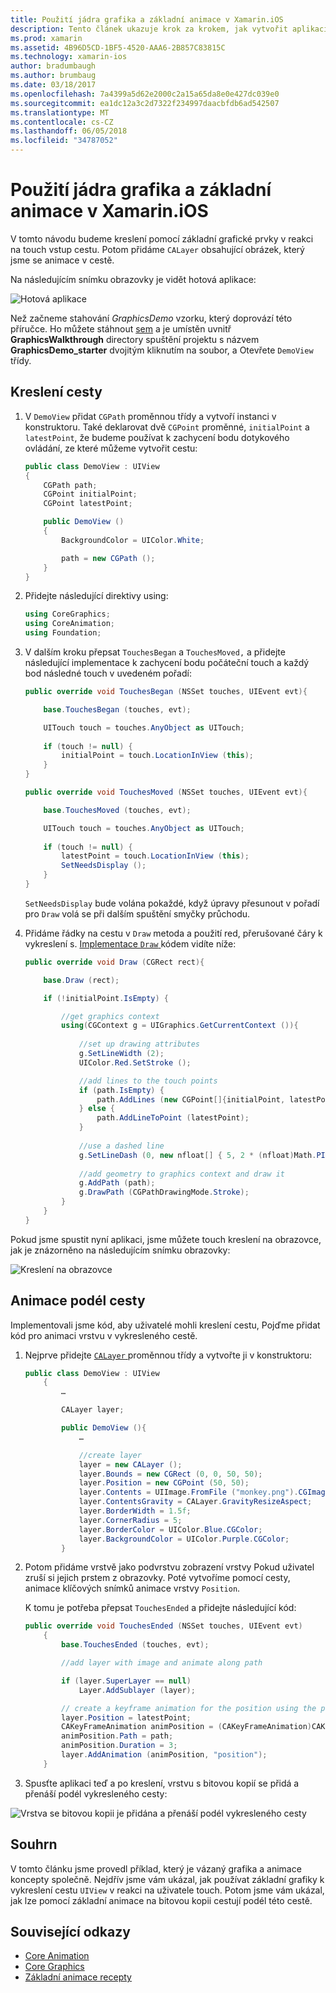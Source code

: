 ```yaml
---
title: Použití jádra grafika a základní animace v Xamarin.iOS
description: Tento článek ukazuje krok za krokem, jak vytvořit aplikaci, která používá základní grafika a základní animace. Zobrazuje postup kreslení na obrazovce v reakci na touch uživatele a také jak animace obrázek cestují podél cesty.
ms.prod: xamarin
ms.assetid: 4B96D5CD-1BF5-4520-AAA6-2B857C83815C
ms.technology: xamarin-ios
author: bradumbaugh
ms.author: brumbaug
ms.date: 03/18/2017
ms.openlocfilehash: 7a4399a5d62e2000c2a15a65da8e0e427dc039e0
ms.sourcegitcommit: ea1dc12a3c2d7322f234997daacbfdb6ad542507
ms.translationtype: MT
ms.contentlocale: cs-CZ
ms.lasthandoff: 06/05/2018
ms.locfileid: "34787052"
---
```

# <a name="using-core-graphics-and-core-animation-in-xamarinios"></a>Použití jádra grafika a základní animace v Xamarin.iOS

V tomto návodu budeme kreslení pomocí základní grafické prvky v reakci na touch vstup cestu. Potom přidáme `CALayer` obsahující obrázek, který jsme se animace v cestě.

Na následujícím snímku obrazovky je vidět hotová aplikace:

![](graphics-animation-walkthrough-images/00-final-app.png "Hotová aplikace")

Než začneme stahování *GraphicsDemo* vzorku, který doprovází této příručce. Ho můžete stáhnout [sem](https://developer.xamarin.com/samples/monotouch/GraphicsAndAnimation/) a je umístěn uvnitř **GraphicsWalkthrough** directory spuštění projektu s názvem **GraphicsDemo_starter** dvojitým kliknutím na soubor, a Otevřete `DemoView` třídy.

## <a name="drawing-a-path"></a>Kreslení cesty


1. V `DemoView` přidat `CGPath` proměnnou třídy a vytvoří instanci v konstruktoru. Také deklarovat dvě `CGPoint` proměnné, `initialPoint` a `latestPoint`, že budeme používat k zachycení bodu dotykového ovládání, ze které můžeme vytvořit cestu:
    
    ```csharp
    public class DemoView : UIView
    {
        CGPath path;
        CGPoint initialPoint;
        CGPoint latestPoint;
    
        public DemoView ()
        {
            BackgroundColor = UIColor.White;
    
            path = new CGPath ();
        }
    }
    ```

2. Přidejte následující direktivy using:

    ```csharp
    using CoreGraphics;
    using CoreAnimation;
    using Foundation;
    ```

3. V dalším kroku přepsat `TouchesBegan` a `TouchesMoved,` a přidejte následující implementace k zachycení bodu počáteční touch a každý bod následné touch v uvedeném pořadí:

    ```csharp
    public override void TouchesBegan (NSSet touches, UIEvent evt){
    
        base.TouchesBegan (touches, evt);
    
        UITouch touch = touches.AnyObject as UITouch;
        
        if (touch != null) {
            initialPoint = touch.LocationInView (this);
        }
    }
    
    public override void TouchesMoved (NSSet touches, UIEvent evt){
    
        base.TouchesMoved (touches, evt);
    
        UITouch touch = touches.AnyObject as UITouch;
        
        if (touch != null) {
            latestPoint = touch.LocationInView (this);
            SetNeedsDisplay ();
        }
    }
    ```

    `SetNeedsDisplay` bude volána pokaždé, když úpravy přesunout v pořadí pro `Draw` volá se při dalším spuštění smyčky průchodu.

4. Přidáme řádky na cestu v `Draw` metoda a použití red, přerušované čáry k vykreslení s. [Implementace `Draw` ](~/ios/platform/graphics-animation-ios/core-graphics.md) kódem vidíte níže:

    ```csharp
    public override void Draw (CGRect rect){
    
        base.Draw (rect);
    
        if (!initialPoint.IsEmpty) {
    
            //get graphics context
            using(CGContext g = UIGraphics.GetCurrentContext ()){
                    
                //set up drawing attributes
                g.SetLineWidth (2);
                UIColor.Red.SetStroke ();
    
                //add lines to the touch points
                if (path.IsEmpty) {
                    path.AddLines (new CGPoint[]{initialPoint, latestPoint});
                } else {
                    path.AddLineToPoint (latestPoint);
                }
            
                //use a dashed line
                g.SetLineDash (0, new nfloat[] { 5, 2 * (nfloat)Math.PI });
                                
                //add geometry to graphics context and draw it
                g.AddPath (path);       
                g.DrawPath (CGPathDrawingMode.Stroke);
            }
        }
    }
    ```

Pokud jsme spustit nyní aplikaci, jsme můžete touch kreslení na obrazovce, jak je znázorněno na následujícím snímku obrazovky:

![](graphics-animation-walkthrough-images/01-path.png "Kreslení na obrazovce")

## <a name="animating-along-a-path"></a>Animace podél cesty

Implementovali jsme kód, aby uživatelé mohli kreslení cestu, Pojďme přidat kód pro animaci vrstvu v vykresleného cestě.

1. Nejprve přidejte [ `CALayer` ](~/ios/platform/graphics-animation-ios/core-animation.md) proměnnou třídy a vytvořte ji v konstruktoru:

    ```csharp
    public class DemoView : UIView
        {
            …
    
            CALayer layer;
    
            public DemoView (){
                …
    
                //create layer
                layer = new CALayer ();
                layer.Bounds = new CGRect (0, 0, 50, 50);
                layer.Position = new CGPoint (50, 50);
                layer.Contents = UIImage.FromFile ("monkey.png").CGImage;
                layer.ContentsGravity = CALayer.GravityResizeAspect;
                layer.BorderWidth = 1.5f;
                layer.CornerRadius = 5;
                layer.BorderColor = UIColor.Blue.CGColor;
                layer.BackgroundColor = UIColor.Purple.CGColor;
            }
    ```

2. Potom přidáme vrstvě jako podvrstvu zobrazení vrstvy Pokud uživatel zruší si jejich prstem z obrazovky. Poté vytvoříme pomocí cesty, animace klíčových snímků animace vrstvy `Position`.

    K tomu je potřeba přepsat `TouchesEnded` a přidejte následující kód:

    ```csharp
    public override void TouchesEnded (NSSet touches, UIEvent evt)
        {
            base.TouchesEnded (touches, evt);

            //add layer with image and animate along path

            if (layer.SuperLayer == null)
                Layer.AddSublayer (layer);

            // create a keyframe animation for the position using the path
            layer.Position = latestPoint;
            CAKeyFrameAnimation animPosition = (CAKeyFrameAnimation)CAKeyFrameAnimation.FromKeyPath ("position");
            animPosition.Path = path;
            animPosition.Duration = 3;
            layer.AddAnimation (animPosition, "position");
        }
    ```

3. Spusťte aplikaci teď a po kreslení, vrstvu s bitovou kopií se přidá a přenáší podél vykresleného cesty:

![](graphics-animation-walkthrough-images/00-final-app.png "Vrstva se bitovou kopii je přidána a přenáší podél vykresleného cesty")

## <a name="summary"></a>Souhrn

V tomto článku jsme provedl příklad, který je vázaný grafika a animace koncepty společně. Nejdřív jsme vám ukázal, jak používat základní grafiky k vykreslení cestu `UIView` v reakci na uživatele touch. Potom jsme vám ukázal, jak lze pomocí základní animace na bitovou kopii cestují podél této cestě.


## <a name="related-links"></a>Související odkazy

- [Core Animation](~/ios/platform/graphics-animation-ios/core-animation.md)
- [Core Graphics](~/ios/platform/graphics-animation-ios/core-graphics.md)
- [Základní animace recepty](https://developer.xamarin.com/recipes/ios/animation/coreanimation)
